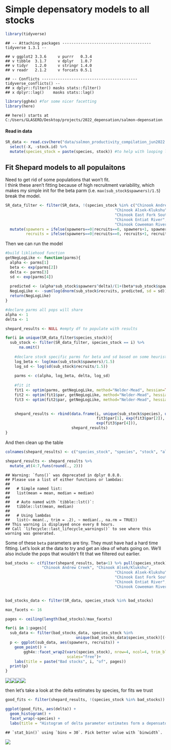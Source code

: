 Simple depensatory models to all stocks
================

``` r
library(tidyverse)
```

    ## -- Attaching packages --------------------------------------- tidyverse 1.3.1 --

    ## v ggplot2 3.3.6     v purrr   0.3.4
    ## v tibble  3.1.7     v dplyr   1.0.7
    ## v tidyr   1.2.0     v stringr 1.4.0
    ## v readr   2.1.2     v forcats 0.5.1

    ## -- Conflicts ------------------------------------------ tidyverse_conflicts() --
    ## x dplyr::filter() masks stats::filter()
    ## x dplyr::lag()    masks stats::lag()

``` r
library(ggh4x) #for some nicer facetting
library(here)
```

    ## here() starts at C:/Users/GLASERD/Desktop/projects/2022_depensation/salmon-depensation

#### Read in data

``` r
SR_data <- read.csv(here("data/salmon_productivity_compilation_jun2022.csv")) %>%
  select(-X, -stock.id) %>%
  mutate(species_stock = paste(species, stock)) #to help with looping later
```

## Fit Shepard models to all populaitons

Need to get rid of some populations that won’t fit.  
I think these aren’t fitting because of high recruitment variability,
which makes my simple init for the beta parm
(i.e. `max(sub_stock$spawners)/1.5`) break the model.

``` r
SR_data_filter <- filter(SR_data, !(species_stock %in% c("Chinook Andrew Creek", "Chinook Alsek/Klukshu",
                                                "Chinook Alsek-Klukshu",
                                                "Chinook East Fork South Fork Salmon River",
                                                "Chinook Entiat River", "Chinook Minam River",
                                                "Chinook Coweeman River"))) %>%
  mutate(spawners = ifelse(spawners==0|recruits==0, spawners+1, spawners),
         recruits = ifelse(spawners==0|recruits==0, recruits+1, recruits))
```

Then we can run the model

``` r
#build likliehood function
getNegLogLike <- function(parms){
  alpha <- parms[1]
  beta <- exp(parms[2])
  delta <- parms[3]
  sd <- exp(parms[4])
  
  predicted <- (alpha*sub_stock$spawners^delta)/(1+(beta*sub_stock$spawners^delta))
  NegLogLike <- -sum(log(dnorm(sub_stock$recruits, predicted, sd = sd)))
  return(NegLogLike)
}

#declare parms all pops will share
alpha <- 1
delta <- 1

shepard_results <- NULL #empty df to populate with results

for(i in unique(SR_data_filter$species_stock)){
  sub_stock <- filter(SR_data_filter, species_stock == i) %>%
      na.omit()
    
    #declare stock specific parms for beta and sd based on some heuristics 
    log_beta <- log(max(sub_stock$spawners)/1.5)
    log_sd <- log(sd(sub_stock$recruits/1.5)) 
    
    parms <- c(alpha, log_beta, delta, log_sd)
    
    #fit it
    fit1 <- optim(parms, getNegLogLike, method="Nelder-Mead", hessian=TRUE)
    fit2 <- optim(fit1$par, getNegLogLike, method="Nelder-Mead", hessian=TRUE)
    fit3 <- optim(fit2$par, getNegLogLike, method="Nelder-Mead", hessian=TRUE)
    

    shepard_results <- rbind(data.frame(i, unique(sub_stock$species), unique(sub_stock$stock),
                                        fit3$par[1], exp(fit3$par[2]), fit3$par[3], 
                                        exp(fit3$par[4])),
                             shepard_results)
}
```

And then clean up the table

``` r
colnames(shepard_results) <- c("species_stock", "species", "stock", "alpha", "beta", "delta", "sd")

shepard_results <- shepard_results %>% 
  mutate_at(4:7,funs(round(., 2)))
```

    ## Warning: `funs()` was deprecated in dplyr 0.8.0.
    ## Please use a list of either functions or lambdas: 
    ## 
    ##   # Simple named list: 
    ##   list(mean = mean, median = median)
    ## 
    ##   # Auto named with `tibble::lst()`: 
    ##   tibble::lst(mean, median)
    ## 
    ##   # Using lambdas
    ##   list(~ mean(., trim = .2), ~ median(., na.rm = TRUE))
    ## This warning is displayed once every 8 hours.
    ## Call `lifecycle::last_lifecycle_warnings()` to see where this warning was generated.

Some of these `beta` parameters are tiny. They must have had a hard time
fitting. Let’s look at the data to try and get an idea of whats going
on. We’ll also include the pops that wouldn’t fit that we filtered out
earlier.

``` r
bad_stocks <- c(filter(shepard_results, beta<1) %>% pull(species_stock), 
                "Chinook Andrew Creek", "Chinook Alsek/Klukshu",
                                                "Chinook Alsek-Klukshu",
                                                "Chinook East Fork South Fork Salmon River",
                                                "Chinook Entiat River", "Chinook Minam River",
                                                "Chinook Coweeman River")


bad_stocks_data <- filter(SR_data, species_stock %in% bad_stocks)

max_facets <- 16

pages <- ceiling(length(bad_stocks)/max_facets)

for(i in 1:pages){
  sub_data <- filter(bad_stocks_data, species_stock %in% 
                               unique(bad_stocks_data$species_stock)[(((i-1)*max_facets)+1):(max_facets*i)])
  p <- ggplot(sub_data, aes(spawners, recruits)) +
    geom_point() +
        ggh4x::facet_wrap2(vars(species_stock), nrow=4, ncol=4, trim_blank=FALSE, 
                           scales="free")+
    labs(title = paste("Bad stocks", i, "of", pages))
  print(p)
}
```

![](frequentist_depensatory_mods_files/figure-gfm/check%20bad%20stocks-1.png)<!-- -->![](frequentist_depensatory_mods_files/figure-gfm/check%20bad%20stocks-2.png)<!-- -->![](frequentist_depensatory_mods_files/figure-gfm/check%20bad%20stocks-3.png)<!-- -->![](frequentist_depensatory_mods_files/figure-gfm/check%20bad%20stocks-4.png)<!-- -->

then let’s take a look at the delta estimates by species, for fits we
trust

``` r
good_fits <- filter(shepard_results, !(species_stock %in% bad_stocks))

ggplot(good_fits, aes(delta)) +
  geom_histogram() +
  facet_wrap(~species) +
  labs(title = "Histogram of delta parameter estimates form a depensatory beverton-holt")
```

    ## `stat_bin()` using `bins = 30`. Pick better value with `binwidth`.

![](frequentist_depensatory_mods_files/figure-gfm/compare%20deltas-1.png)<!-- -->
